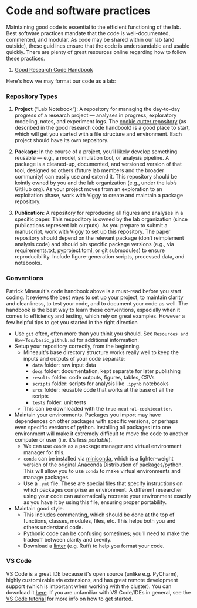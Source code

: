 # Code and software practices
Maintaining good code is essential to the efficient functioning of the lab. Best software practices mandate that the code is well-documented, commented, and modular. As code may be shared within our lab (and outside), these guidlines ensure that the code is understandable and usable quickly. There are plenty of great resources online regarding how to follow these practices.

1. [Good Research Code Handbook](https://goodresearch.dev/index.html)

Here's how we may format our code as a lab:

### Repository Types

1. **Project** (“Lab Notebook”): A repository for managing the day-to-day progress of a research project — analyses in progress, exploratory modeling, notes, and experiment logs. The [cookie cutter repository](https://github.com/LevensteinLab/pat-cookiecutter) (as described in the good research code handbook) is a good place to start, which will get you started with a file structure and environment. Each project should have its own repository.

2. **Package**: In the course of a project, you’ll likely develop something reusable — e.g., a model, simulation tool, or analysis pipeline. A package is a cleaned-up, documented, and versioned version of that tool, designed so others (future lab members and the broader community) can easily use and extend it. This repository should be kointly owned by you and the lab organization (e.g., under the lab’s GitHub org). As your project moves from an exploration to an exploitation phase, work with Viggy to create and maintain a package repository.

3. **Publication**: A repository for reproducing all figures and analyses in a specific paper. This respoditory is owned by the lab organization (since publications represent lab outputs). As you prepare to submit a manuscript, work with Viggy to set up this repository. The paper repository should depend on the relevant package (don’t reimplement analysis code) and should pin specific package versions (e.g., via requirements.txt, pyproject.toml, or git submodules) to ensure reproducibility. Include figure-generation scripts, processed data, and notebooks.

### Conventions
Patrick Mineault's code handbook above is a must-read before you start coding. It reviews the best ways to set up your project, to maintain clarity and cleanliness, to test your code, and to document your code as well. The handbook is the best way to learn these conventions, especially when it comes to efficiency and testing, which rely on great examples. However a few helpful tips to get you started in the right direction

- Use `git` often, often more than you think you should. See `Resources and How-Tos/basic_github.md` for additional information.
- Setup your repository correctly, from the beginning.
    - Mineault's base directory structure works really well to keep the inputs and outputs of your code separate:
        - `data` folder: raw input data
        - `docs` folder: documentation, kept separate for later publishing
        - `results` folder: code outputs, figures, tables, CSVs
        - `scripts` folder: scripts for analysis like `.ipynb` notebooks
        - `srcs` folder: reusable code that works at the base of all the scripts
        - `tests` folder: unit tests
    - This can be downloaded with the `true-neutral-cookiecutter`.
- Maintain your environments. Packages you import may have dependences on other packages with specific versions, or perhaps even specific versions of python. Installing all packages into one environment will make it extremely difficult to move the code to another computer or user (i.e. it's less *portable*).
    - We can use `conda` as a package manager and virtual environment manager for this.
    - `conda` can be installed via [miniconda](https://www.anaconda.com/docs/getting-started/miniconda/main), which is a lighter-weight version of the original Anaconda Distribution of packages/python. This will allow you to use `conda` to make virtual environments and manage packages.
    - Use a `.yml` file. These are special files that specify instructions on which packages comprise an environment. A different researcher using your code can automatically recreate your environment exactly as you have it by using this file, ensuring proper portability.
- Maintain good style.
    - This includes commenting, which should be done at the top of functions, classes, modules, files, etc. This helps both you and others understand code.
    - Pythonic code can be confusing sometimes; you'll need to make the tradeoff between clarity and brevity.
    - Download a [linter](https://docs.astral.sh/ruff/) (e.g. Ruff) to help you format your code.

### VS Code
VS Code is a great IDE because it's open source (unlike e.g. PyCharm), highly customizable via extensions, and has great remote development support (which is important when working with the cluster). You can download it [here](https://code.visualstudio.com/Download). If you are unfamiliar with VS Code/IDEs in general, see the [VS Code tutorial](https://levensteinlab.github.io/Lab-Handbook/Resources/vs_code) for more info on how to get started.
